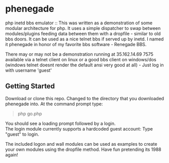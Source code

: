 # phenegade
php inetd bbs emulator ::
This was written as a demonstration of some modular architecture for php. 
It uses a simple dispatcher to swap between modules/plugins feeding data between them with a dropfile - similar to old bbs doors. 
It can be used as a nice telnet bbs if served up by inetd. 
I named it phenegade in honor of my favorite bbs software - Renegade BBS. 

There may or may not be a demonstration running at 35.162.14.69 7575 available via a telnet client on linux or a good bbs client on windows/dos (windows telnet doesnt render the default ansi very good at all) - Just log in with username 'guest'

## Getting Started
Download or clone this repo. 
Changed to the directory that you downloaded phenegade into. 
At the command prompt type:
>php go.php

You should see a loading prompt followed by a login.  
The login module currently supports a hardcoded guest account: 
Type "guest" to login.

The included logon and wall modules can be used as examples to create your own modules using the dropfile method. Have fun pretending its 1988 again!
